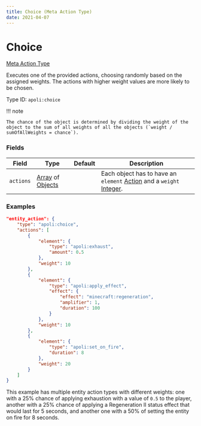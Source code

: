 ```yaml
---
title: Choice (Meta Action Type)
date: 2021-04-07
---
```


# Choice

[Meta Action Type](../meta_action_types.md)

Executes one of the provided actions, choosing randomly based on the assigned weights. The actions with higher weight values are more likely to be chosen.

Type ID: `apoli:choice`

!!! note

    The chance of the object is determined by dividing the weight of the object to the sum of all weights of all the objects (`weight / sumOfAllWeights = chance`).

### Fields

Field  | Type | Default | Description
-------|------|---------|------------
`actions` | [Array](../data_types/array.md) of [Objects](../data_types/object.md) | | Each object has to have an `element` [Action](../action_types.md) and a `weight` [Integer](../data_types/integer.md).

### Examples

```json
"entity_action": {
	"type": "apoli:choice",
	"actions": [
		{
			"element": {
				"type": "apoli:exhaust",
				"amount": 0.5
			},
			"weight": 10
		},
		{
			"element": {
				"type": "apoli:apply_effect",
				"effect": {
					"effect": "minecraft:regeneration",
					"amplifier": 1,
					"duration": 100
				}
			},
			"weight": 10
		},
		{
			"element": {
				"type": "apoli:set_on_fire",
				"duration": 8
			},
			"weight": 20
		}
	]
}
```

This example has multiple entity action types with different weights: one with a 25% chance of applying exhaustion with a value of `0.5` to the player, another with a 25% chance of applying a Regeneration II status effect that would last for 5 seconds, and another one with a 50% of setting the entity on fire for 8 seconds.
